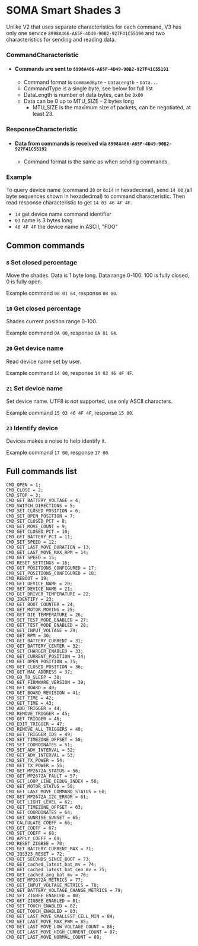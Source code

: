 # SOMA Smart Shades 3

Unlike V2 that uses separate characteristics for each command, V3 has only one service `8998A466-A65F-4D49-90B2-927F41C55190` and two characteristics for sending and reading data.

### CommandCharacteristic
- #### Commands are sent to `8998A466-A65F-4D49-90B2-927F41C55191`
  - Command format is `CommandByte` - `DataLength` - `Data...`
  - CommandType is a single byte, see below for full list
  - DataLength is number of data bytes, can be `0x00`
  - Data can be 0 up to MTU_SIZE - 2 bytes long
    - MTU_SIZE is the maximum size of packets, can be negotiated, at least 23.


### ResponseCharacteristic
- #### Data from commands is received via `8998A466-A65F-4D49-90B2-927F41C55192`
  - Command format is the same as when sending commands.

### Example

To query device name (command `20` or `0x14` in hexadecimal), send `14 00` (all byte sequences shown in hexadecimal) to command characteristic. Then read response characteristic to get `14 03 46 4F 4F`.

- `14` get device name command identifier
- `03` name is 3 bytes long
- `46 4F 4F` the device name in ASCII, "FOO"

## Common commands

### `8` Set closed percentage
Move the shades. Data is 1 byte long. Data range 0-100. 100 is fully closed, 0 is fully open.

Example command `08 01 64`, response `08 00`.

### `10` Get closed percentage
Shades current position range 0-100.

Example command `0A 00`, response `0A 01 64`.

### `20` Get device name
Read device name set by user.

Example command `14 00`, response `14 03 46 4F 4F`.

### `21` Set device name
Set device name. UTF8 is not supported, use only ASCII characters.

Example command `15 03 46 4F 4F`, response `15 00`.

### `23` Identify device
Devices makes a noise to help identify it.

Example command `17 00`, response `17 00`.

## Full commands list

```
CMD_OPEN = 1;
CMD_CLOSE = 2;
CMD_STOP = 3;
CMD_GET_BATTERY_VOLTAGE = 4;
CMD_SWITCH_DIRECTIONS = 5;
CMD_SET_CLOSED_POSITION = 6;
CMD_SET_OPEN_POSITION = 7;
CMD_SET_CLOSED_PCT = 8;
CMD_GET_MOVE_COUNT = 9;
CMD_GET_CLOSED_PCT = 10;
CMD_GET_BATTERY_PCT = 11;
CMD_SET_SPEED = 12;
CMD_GET_LAST_MOVE_DURATION = 13;
CMD_GET_LAST_MOVE_MAX_RPM = 14;
CMD_GET_SPEED = 15;
CMD_RESET_SETTINGS = 16;
CMD_GET_POSITIONS_CONFIGURED = 17;
CMD_SET_POSITIONS_CONFIGURED = 18;
CMD_REBOOT = 19;
CMD_GET_DEVICE_NAME = 20;
CMD_SET_DEVICE_NAME = 21;
CMD_GET_DRIVER_TEMPERATURE = 22;
CMD_IDENTIFY = 23;
CMD_GET_BOOT_COUNTER = 24;
CMD_GET_MOTOR_MOVING = 25;
CMD_GET_DIE_TEMPERATURE = 26;
CMD_SET_TEST_MODE_ENABLED = 27;
CMD_GET_TEST_MODE_ENABLED = 28;
CMD_GET_INPUT_VOLTAGE = 29;
CMD_GET_RPM = 30;
CMD_GET_BATTERY_CURRENT = 31;
CMD_GET_BATTERY_CENTER = 32;
CMD_SET_CHARGER_ENABLED = 33;
CMD_GET_CURRENT_POSITION = 34;
CMD_GET_OPEN_POSITION = 35;
CMD_GET_CLOSED_POSITION = 36;
CMD_GET_MAC_ADDRESS = 37;
CMD_GO_TO_SLEEP = 38;
CMD_GET_FIRMWARE_VERSION = 39;
CMD_GET_BOARD = 40;
CMD_GET_BOARD_REVISION = 41;
CMD_SET_TIME = 42;
CMD_GET_TIME = 43;
CMD_ADD_TRIGGER = 44;
CMD_REMOVE_TRIGGER = 45;
CMD_GET_TRIGGER = 46;
CMD_EDIT_TRIGGER = 47;
CMD_REMOVE_ALL_TRIGGERS = 48;
CMD_GET_TRIGGER_IDS = 49;
CMD_SET_TIMEZONE_OFFSET = 50;
CMD_SET_COORDINATES = 51;
CMD_SET_ADV_INTERVAL = 52;
CMD_GET_ADV_INTERVAL = 53;
CMD_SET_TX_POWER = 54;
CMD_GET_TX_POWER = 55;
CMD_GET_MP2672A_STATUS = 56;
CMD_GET_MP2672A_FAULT = 57;
CMD_GET_LOOP_LINE_DEBUG_INDEX = 58;
CMD_GET_MOTOR_STATUS = 59;
CMD_GET_LAST_MOVE_COMMAND_STATUS = 60;
CMD_GET_MP2672A_I2C_ERROR = 61;
CMD_GET_LIGHT_LEVEL = 62;
CMD_GET_TIMEZONE_OFFSET = 63;
CMD_GET_COORDINATES = 64;
CMD_GET_SUNRISE_SUNSET = 65;
CMD_CALCULATE_COEFF = 66;
CMD_GET_COEFF = 67;
CMD_SET_COEFF = 68;
CMD_APPLY_COEFF = 69;
CMD_RESET_ZIGBEE = 70;
CMD_GET_BATTERY_CURRENT_MAX = 71;
CMD_IQS323_RESET = 72;
CMD_GET_SECONDS_SINCE_BOOT = 73;
CMD_GET_cached_latest_bat_mv = 74;
CMD_GET_cached_latest_bat_cen_mv = 75;
CMD_GET_cached_avg_bat_mv = 76;
CMD_GET_MP2672A_METRICS = 77;
CMD_GET_INPUT_VOLTAGE_METRICS = 78;
CMD_GET_BATTERY_VOLTAGE_CHANGE_METRICS = 79;
CMD_SET_ZIGBEE_ENABLED = 80;
CMD_GET_ZIGBEE_ENABLED = 81;
CMD_SET_TOUCH_ENABLED = 82;
CMD_GET_TOUCH_ENABLED = 83;
CMD_GET_LAST_MOVE_SMALLEST_CELL_MIN = 84;
CMD_GET_LAST_MOVE_MAX_PWM = 85;
CMD_GET_LAST_MOVE_LOW_VOLTAGE_COUNT = 86;
CMD_GET_LAST_MOVE_HIGH_CURRENT_COUNT = 87;
CMD_GET_LAST_MOVE_NORMAL_COUNT = 88;
```

